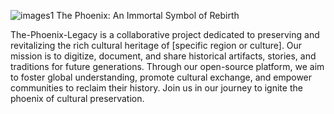 ![images1](https://github.com/user-attachments/assets/1e34a00a-1a7e-427a-af98-3cb7f9d562c6)
The Phoenix: An Immortal Symbol of Rebirth

The-Phoenix-Legacy is a collaborative project dedicated to preserving and revitalizing the rich cultural heritage of [specific region or culture].
Our mission is to digitize, document, and share historical artifacts, stories, and traditions for future generations. 
Through our open-source platform, we aim to foster global understanding, promote cultural exchange, and empower communities to reclaim their history. 
Join us in our journey to ignite the phoenix of cultural preservation.
